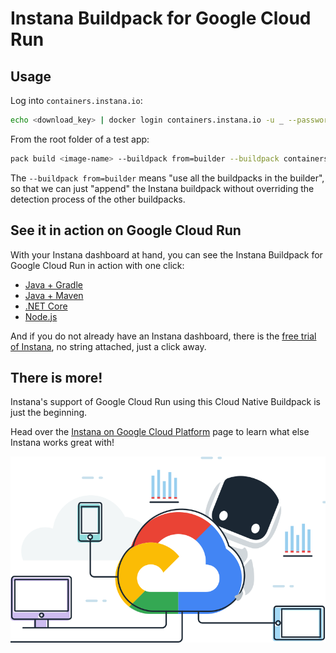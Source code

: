 # Instana Buildpack for Google Cloud Run

## Usage

Log into `containers.instana.io`:

```sh
echo <download_key> | docker login containers.instana.io -u _ --password-stdin
```

From the root folder of a test app:

```sh
pack build <image-name> --buildpack from=builder --buildpack containers.instana.io/instana/release/google/buildpack --builder gcr.io/buildpacks/builder
```

The `--buildpack from=builder` means "use all the buildpacks in the builder", so that we can just "append" the Instana buildpack without overriding the detection process of the other buildpacks.

## See it in action on Google Cloud Run

With your Instana dashboard at hand, you can see the Instana Buildpack for Google Cloud Run in action with one click:

* [Java + Gradle](test/apps/java/gradle)
* [Java + Maven](test/apps/java/maven)
* [.NET Core](test/apps/netcore)
* [Node.js](test/apps/nodejs)

And if you do not already have an Instana dashboard, there is the [free trial of Instana](https://www.instana.com/trial/#instana-cnb-buildpacks), no string attached, just a click away.

## There is more!

Instana's support of Google Cloud Run using this Cloud Native Buildpack is just the beginning.

Head over the [Instana on Google Cloud Platform](https://www.instana.com/google-cloud-application-monitoring/) page to learn what else Instana works great with!

![Instana free trial!](assets/stan-gcp.png)
